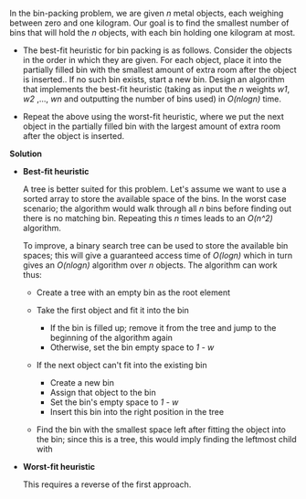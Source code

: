 In the bin-packing problem, we are given *n* metal objects, each weighing between zero and one kilogram. Our goal is to find the smallest number of bins that will hold the *n* objects, with each bin holding one kilogram at most.

 * The best-fit heuristic for bin packing is as follows. Consider the objects in the order in which they are given. For each object, place it into the partially filled bin with the smallest amount of extra room after the object is inserted.. If no such bin exists, start a new bin. Design an algorithm that implements the best-fit heuristic (taking as input the *n* weights *w1*, *w2* ,..., *wn* and outputting the number of bins used) in *O(nlogn)* time.

 * Repeat the above using the worst-fit heuristic, where we put the next object in the partially filled bin with the largest amount of extra room after the object is inserted.

**Solution**

 * **Best-fit heuristic**
  
     A tree is better suited for this problem. Let's assume we want to use a sorted array to store the available space of the bins. In the worst case scenario; the algorithm would walk through all *n* bins before finding out there is no matching bin. Repeating this *n* times leads to an *O(n^2)* algorithm.
     
     To improve, a binary search tree can be used to store the available bin spaces; this will give a guaranteed access time of *O(logn)* which in turn gives an *O(nlogn)* algorithm over *n* objects. The algorithm can work thus:
     
      * Create a tree with an empty bin as the root element
      * Take the first object and fit it into the bin
      
        * If the bin is filled up; remove it from the tree and jump to the beginning of the algorithm again
        * Otherwise, set the bin empty space to *1 - w*
        
      * If the next object can't fit into the existing bin

        * Create a new bin
        * Assign that object to the bin
        * Set the bin's empty space to *1 - w*
        * Insert this bin into the right position in the tree
        
      * Find the bin with the smallest space left after fitting the object into the bin; since this is a tree, this would imply finding the leftmost child with 

 * **Worst-fit heuristic**
     
     This requires a reverse of the first approach. 